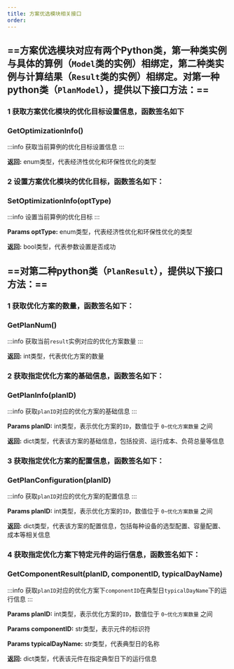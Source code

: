 ```yaml
---
title: 方案优选模块相关接口
order: 
---
```


## ==方案优选模块对应有两个Python类，第一种类实例与具体的算例（`Model`类的实例）相绑定，第二种类实例与计算结果（`Result`类的实例）相绑定。对第一种python类（`PlanModel`），提供以下接口方法：==

### 1 获取方案优化模块的优化目标设置信息，函数签名如下
### GetOptimizationInfo()
:::info
获取当前算例的优化目标设置信息
:::

**返回:**  enum类型，代表经济性优化和环保性优化的类型


### 2 设置方案优化模块的优化目标，函数签名如下：
### SetOptimizationInfo(optType)
:::info
设置当前算例的优化目标
:::

**Params optType:**  enum类型，代表经济性优化和环保性优化的类型

**返回:**  bool类型，代表参数设置是否成功

## ==对第二种python类（`PlanResult`），提供以下接口方法：==

### 1 获取优化方案的数量，函数签名如下：
### GetPlanNum()
:::info
获取当前`result`实例对应的优化方案数量
:::

**返回:**  int类型，代表优化方案的数量

### 2 获取指定优化方案的基础信息，函数签名如下：
### GetPlanInfo(planID)
:::info
获取`planID`对应的优化方案的基础信息
:::

**Params planID:**  int类型，表示优化方案的`ID`，数值位于 `0~优化方案数量` 之间

**返回:**  dict类型，代表该方案的基础信息，包括投资、运行成本、负荷总量等信息

### 3 获取指定优化方案的配置信息，函数签名如下：
### GetPlanConfiguration(planID)
:::info
获取`planID`对应的优化方案的配置信息
:::

**Params planID:**  int类型，表示优化方案的`ID`，数值位于 `0~优化方案数量` 之间

**返回:**  dict类型，代表该方案的配置信息，包括每种设备的选型配置、容量配置、成本等相关信息

### 4 获取指定优化方案下特定元件的运行信息，函数签名如下：
### GetComponentResult(planID, componentID, typicalDayName)
:::info
获取`planID`对应的优化方案下`componentID`在典型日`typicalDayName`下的运行信息
:::

**Params planID:**  int类型，表示优化方案的`ID`，数值位于 `0~优化方案数量` 之间

**Params componentID:**  str类型，表示元件的标识符

**Params typicalDayName:**  str类型，代表典型日的名称

**返回:**  dict类型，代表该元件在指定典型日下的运行信息
